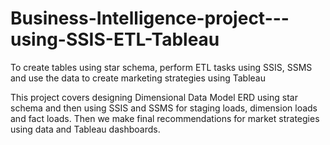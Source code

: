 # Business-Intelligence-project---using-SSIS-ETL-Tableau

To create tables using star schema, perform ETL tasks using SSIS, SSMS and use the data to create marketing strategies using Tableau

This project covers designing Dimensional Data Model ERD using star schema and then using SSIS and SSMS for staging loads, dimension loads and fact loads. Then we make final recommendations for market strategies using data and Tableau dashboards.
